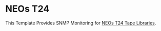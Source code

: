 # NEOs T24

This Template Provides SNMP Monitoring for [NEOs T24 Tape Libraries](https://www.overlandtandberg.com/de/products/neo-tape/neos-t24/).

